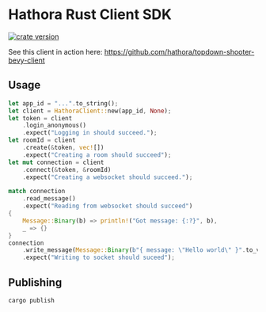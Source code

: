 # Hathora Rust Client SDK

<a href="https://crates.io/crates/hathora-client-sdk"><img src="https://img.shields.io/crates/v/hathora-client-sdk.svg" alt="crate version"></a>

See this client in action here: https://github.com/hathora/topdown-shooter-bevy-client

## Usage

```rs
let app_id = "...".to_string();
let client = HathoraClient::new(app_id, None);
let token = client
    .login_anonymous()
    .expect("Logging in should succeed.");
let roomId = client
    .create(&token, vec![])
    .expect("Creating a room should succeed");
let mut connection = client
    .connect(&token, &roomId)
    .expect("Creating a websocket should succeed.");

match connection
    .read_message()
    .expect("Reading from websocket should succeed")
{
    Message::Binary(b) => println!("Got message: {:?}", b),
    _ => {}
}
connection
    .write_message(Message::Binary(b"{ message: \"Hello world\" }".to_vec()))
    .expect("Writing to socket should suceed");
```

## Publishing

```bash
cargo publish
```
